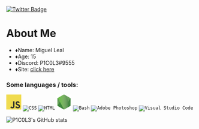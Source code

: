 [![Twitter Badge](https://img.shields.io/badge/-P1C0L3JooJ-1ca0f1?style=flat-square&logo=twitter&logoColor=white&link=https://twitter.com/p1c0l3jooj)](https://twitter.com/p1c0l3jooj) 
# About Me
- ♦️Name: Miguel Leal
- ♦️Age: 15
- ♦️Discord: P1C0L3#9555
- ♦️Site: [click here](http:/p1c0l3.space)


### **Some languages ​​/ tools:**

<code><img alt="JavaScript" title="JavScript" height="40" src="https://raw.githubusercontent.com/github/explore/80688e429a7d4ef2fca1e82350fe8e3517d3494d/topics/javascript/javascript.png"></code>
<code><img alt="CSS" title="CSS" height="50" src="https://user-images.githubusercontent.com/38081852/87240029-0f067100-c3ec-11ea-8075-74e821ece9c0.png"></code>
<code><img alt="HTML" title="HTML" height="50" src="https://user-images.githubusercontent.com/38081852/87240030-0f9f0780-c3ec-11ea-8370-829ea755b6e9.png"></code>
<code><img alt="NodeJS" title="NodeJS" height="40" src="https://raw.githubusercontent.com/github/explore/80688e429a7d4ef2fca1e82350fe8e3517d3494d/topics/nodejs/nodejs.png"></code>
<code><img alt="Bash" title="Shell Script Bash" height="40" src="https://user-images.githubusercontent.com/38081852/87240002-bcc55000-c3eb-11ea-8dcd-050031c509b4.png"></code>
<code><img alt="Adobe Photoshop" title="Adobe Photoshop" height="40" src="https://user-images.githubusercontent.com/38081852/87336075-b2a07000-c517-11ea-91d6-291fc6341806.png"></code>
<code><img alt="Visual Studio Code" title="Visual Studio Code" height="45" src="https://user-images.githubusercontent.com/38081852/87336793-cbf5ec00-c518-11ea-960c-d6ff6aa1b177.png"></code>

![P1C0L3's GitHub stats](https://github-readme-stats.vercel.app/api?username=p1c0l3&theme=dark&show_icons=true)
